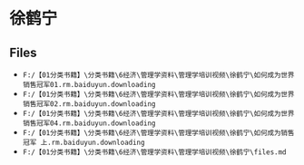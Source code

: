 # 徐鹤宁

## Files

- `F:/【01分类书籍】\分类书籍\6经济\管理学资料\管理学培训视频\徐鹤宁\如何成为世界销售冠军01.rm.baiduyun.downloading`
- `F:/【01分类书籍】\分类书籍\6经济\管理学资料\管理学培训视频\徐鹤宁\如何成为世界销售冠军02.rm.baiduyun.downloading`
- `F:/【01分类书籍】\分类书籍\6经济\管理学资料\管理学培训视频\徐鹤宁\如何成为世界销售冠军04.rm.baiduyun.downloading`
- `F:/【01分类书籍】\分类书籍\6经济\管理学资料\管理学培训视频\徐鹤宁\如何成为销售冠军 上.rm.baiduyun.downloading`
- `F:/【01分类书籍】\分类书籍\6经济\管理学资料\管理学培训视频\徐鹤宁\files.md`
